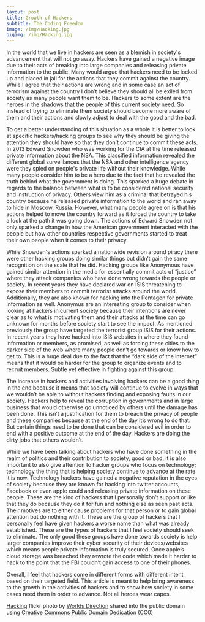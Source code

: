 ```yaml
---
layout: post
title: Growth of Hackers
subtitle: The Coding Freedom
image: /img/Hacking.jpg
bigimg: /img/Hacking.jpg
---
```


In the world that we live in hackers are seen as a blemish in society's advancement that will not go away. Hackers have gained a negative image due to their acts of breaking into large companies and releasing private information to the public. Many would argue that hackers need to be locked up and placed in jail for the actions that they commit against the country.  While I agree that their actions are wrong and in some case an act of terrorism against the country I don’t believe they should all be exiled from society as many people want them to be. Hackers to some extent are the heroes in the shadows that the people of this current society need. So instead of trying to eliminate them society should become more aware of them and their actions and slowly adjust to deal with the good and the bad.

To get a better understanding of this situation as a whole it is better to look at specific hackers/hacking groups to see why they should be giving the attention they should have so that they don’t continue to commit these acts. In 2013 Edward Snowden who was working for the CIA at the time released private information about the NSA. This classified information revealed the different global surveillances that the NSA and other intelligence agency were they spied on people's private life without their knowledge. While many people consider him to be a hero due to the fact that he revealed the truth behind what the government is doing. This sparked a huge debate in regards to the balance between what is to be considered national security and instruction of privacy. Others view him as a criminal that betrayed his country because he released private information to the world and ran away to hide in Moscow, Russia. However, what many people agree on is that his actions helped to move the country forward as it forced the country to take a look at the path it was going down. The actions of Edward Snowden not only sparked a change in how the American government interacted with the people but how other countries respective governments started to treat their own people when it comes to their privacy. 

While Snowden's actions sparked a nationwide revision around piracy there were other hacking groups doing similar things but didn’t gain the same recognition on the scale that he did. Hacking groups like Anonymous have gained similar attention in the media for essentially commit acts of “justice” where they attack companies who have done wrong towards the people or society. In recent years they have declared war on ISIS threatening to expose their members to commit terrorist attacks around the world. Additionally, they are also known for hacking into the Pentagon for private information as well. Anonymus are an interesting group to consider when looking at hackers in current society because their intentions are never clear as to what is motivating them and their attacks at the time can go unknown for months before society start to see the impact. As mentioned previously the group have targeted the terrorist group ISIS for their actions. In recent years they have hacked into ISIS websites in where they found information or members, as promised, as well as forcing these cities to the darker side of the web where many people don’t go towards or know how to get to. This is a huge deal due to the fact that the “dark side of the internet” means that it would be harder for the group to organize events and to recruit members. Subtle yet effective in fighting against this group.


The increase in hackers and activities involving hackers can be a good thing in the end because it means that society will continue to evolve in ways that we wouldn’t be able to without hackers finding and exposing faults in our society. Hackers help to reveal the corruption in governments and in large business that would otherwise go unnoticed by others until the damage has been done. This isn’t a justification for them to breach the privacy of people and these companies because at the end of the day it’s wrong to do that. But certain things need to be done that can be considered evil in order to end with a positive outcome at the end of the day. Hackers are doing the dirty jobs that others wouldn’t.

While we have been talking about hackers who have done something in the realm of politics and their contribution to society, good or bad, it is also important to also give attention to hacker groups who focus on technology; technology the thing that is helping society continue to advance at the rate it is now. Technology hackers have gained a negative reputation in the eyes of society because they are known for hacking into twitter accounts, Facebook or even apple could and releasing private information on these people. These are the kind of hackers that I personally don’t support or like that they do because they do it for fun and nothing else as seen past acts. Their motives are to either cause problems for that person or to gain global attention but do nothing with it. These are the group of hackers that I personally feel have given hackers a worse name than what was already established. These are the types of hackers that I feel society should seek to eliminate. The only good these groups have done towards society is help larger companies improve their cyber security of their devices/websites which means people private information is truly secured. Once apple’s cloud storage was breached they rewrote the code which made it harder to hack to the point that the FBI couldn’t gain access to one of their phones.

Overall, I feel that hackers come in different forms with different intent based on their targeted field. This article is meant to help bring awareness to the growth in the activities of hackers and to show how society in some cases need them in order to advance. Not all heroes wear capes.  














































<a title="Hacking" href="https://flickr.com/photos/worldsdirection/33627388363">Hacking</a> flickr photo by <a href="https://flickr.com/people/worldsdirection">Worlds Direction</a> shared into the public domain using <a href="https://creativecommons.org/publicdomain/zero/1.0/">Creative Commons Public Domain Dedication (CC0)</a> </small>
